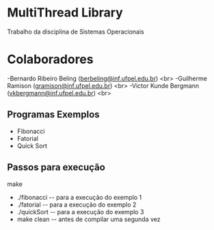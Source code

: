 # MultiThread Library
Trabalho da disciplina de  Sistemas Operacionais

# Colaboradores
 -Bernardo Ribeiro Beling (berbeling@inf.ufpel.edu.br) <br\>
 -Guilherme Ramison (gramison@inf.ufpel.edu.br) <br\>
 -Victor Kunde Bergmann (vkbergmann@inf.ufpel.edu.br) <br\>

## Programas Exemplos

 - Fibonacci
 - Fatorial
 - Quick Sort

## Passos para execução
   make
 - ./fibonacci  	-- para a execução do exemplo 1 
 - ./fatorial 	-- para a execução do exemplo 2 
 - ./quickSort 	-- para a execução do exemplo 3 
 - make clean 	-- antes de compilar uma segunda vez
